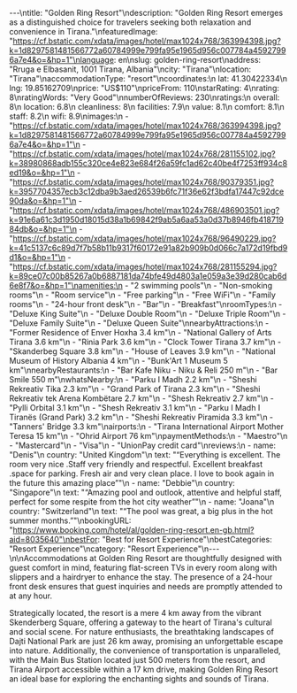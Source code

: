 ---\ntitle: "Golden Ring Resort"\ndescription: "Golden Ring Resort emerges as a distinguished choice for travelers seeking both relaxation and convenience in Tirana."\nfeaturedImage: "https://cf.bstatic.com/xdata/images/hotel/max1024x768/363994398.jpg?k=1d8297581481566772a60784999e799fa95e1965d956c007784a45927996a7e4&o=&hp=1"\nlanguage: en\nslug: golden-ring-resort\naddress: "Rruga e Elbasanit, 1001 Tirana, Albania"\ncity: "Tirana"\nlocation: "Tirana"\naccommodationType: "resort"\ncoordinates:\n  lat: 41.30422334\n  lng: 19.85162709\nprice: "US$110"\npriceFrom: 110\nstarRating: 4\nrating: 8\nratingWords: "Very Good"\nnumberOfReviews: 230\nratings:\n  overall: 8\n  location: 6.8\n  cleanliness: 8\n  facilities: 7.9\n  value: 8.1\n  comfort: 8.1\n  staff: 8.2\n  wifi: 8.9\nimages:\n  - "https://cf.bstatic.com/xdata/images/hotel/max1024x768/363994398.jpg?k=1d8297581481566772a60784999e799fa95e1965d956c007784a45927996a7e4&o=&hp=1"\n  - "https://cf.bstatic.com/xdata/images/hotel/max1024x768/281155102.jpg?k=38980868adb155c320ce4e823e684f26a59fc1ad62c40be4f7253ff934c8ed19&o=&hp=1"\n  - "https://cf.bstatic.com/xdata/images/hotel/max1024x768/90379351.jpg?k=3957704357ecb3c12dba9b3aed26539b6fc71f36e62f3bdfa17447c92dce90da&o=&hp=1"\n  - "https://cf.bstatic.com/xdata/images/hotel/max1024x768/486903501.jpg?k=91e6a61c3d1950d18015d38a1b69842f9ab5a6aa53a0d37b8946fb41871984db&o=&hp=1"\n  - "https://cf.bstatic.com/xdata/images/hotel/max1024x768/96490229.jpg?k=41c5137c6c89d7f7b58b11b9317f60172e91a82b909b0d066c7a172d19fbd9d1&o=&hp=1"\n  - "https://cf.bstatic.com/xdata/images/hotel/max1024x768/281155294.jpg?k=89ce07c00b85267a0b6887181da74bfe49d4803a1e059a3e39d280cab6d6e8f7&o=&hp=1"\namenities:\n  - "2 swimming pools"\n  - "Non-smoking rooms"\n  - "Room service"\n  - "Free parking"\n  - "Free WiFi"\n  - "Family rooms"\n  - "24-hour front desk"\n  - "Bar"\n  - "Breakfast"\nroomTypes:\n  - "Deluxe King Suite"\n  - "Deluxe Double Room"\n  - "Deluxe Triple Room"\n  - "Deluxe Family Suite"\n  - "Deluxe Queen Suite"\nnearbyAttractions:\n  - "Former Residence of Enver Hoxha 3.4 km"\n  - "National Gallery of Arts Tirana 3.6 km"\n  - "Rinia Park 3.6 km"\n  - "Clock Tower Tirana 3.7 km"\n  - "Skanderbeg Square 3.8 km"\n  - "House of Leaves 3.9 km"\n  - "National Museum of History Albania 4 km"\n  - "Bunk'Art 1 Museum 5 km"\nnearbyRestaurants:\n  - "Bar Kafe Niku - Niku & Reli 250 m"\n  - "Bar Smile 550 m"\nwhatsNearby:\n  - "Parku I Madh 2.2 km"\n  - "Sheshi Rekreativ Tika 2.3 km"\n  - "Grand Park of Tirana 2.3 km"\n  - "Sheshi Rekreativ tek Arena Kombëtare 2.7 km"\n  - "Shesh Rekreativ 2.7 km"\n  - "Pylli Orbital 3.1 km"\n  - "Shesh Rekreativ 3.1 km"\n  - "Parku I Madh I Tiranës (Grand Park) 3.2 km"\n  - "Sheshi Rekreativ Piramida 3.3 km"\n  - "Tanners' Bridge 3.3 km"\nairports:\n  - "Tirana International Airport Mother Teresa 15 km"\n  - "Ohrid Airport 76 km"\npaymentMethods:\n  - "Maestro"\n  - "Mastercard"\n  - "Visa"\n  - "UnionPay credit card"\nreviews:\n  - name: "Denis"\n    country: "United Kingdom"\n    text: "“Everything is excellent. The room very nice .Staff very friendly and respectful. Excellent breakfast .space for parking. Fresh air and very clean place. I love to book again in the future this amazing place”"\n  - name: "Debbie"\n    country: "Singapore"\n    text: "“Amazing pool and outlook, attentive and helpful staff, perfect for some respite from the hot city weather”"\n  - name: "Joana"\n    country: "Switzerland"\n    text: "“The pool was great, a big plus in the hot summer months.”"\nbookingURL: "https://www.booking.com/hotel/al/golden-ring-resort.en-gb.html?aid=8035640"\nbestFor: "Best for Resort Experience"\nbestCategories: "Resort Experience"\ncategory: "Resort Experience"\n---\n\nAccommodations at Golden Ring Resort are thoughtfully designed with guest comfort in mind, featuring flat-screen TVs in every room along with slippers and a hairdryer to enhance the stay. The presence of a 24-hour front desk ensures that guest inquiries and needs are promptly attended to at any hour.

Strategically located, the resort is a mere 4 km away from the vibrant Skenderberg Square, offering a gateway to the heart of Tirana's cultural and social scene. For nature enthusiasts, the breathtaking landscapes of Dajti National Park are just 26 km away, promising an unforgettable escape into nature. Additionally, the convenience of transportation is unparalleled, with the Main Bus Station located just 500 meters from the resort, and Tirana Airport accessible within a 17 km drive, making Golden Ring Resort an ideal base for exploring the enchanting sights and sounds of Tirana.